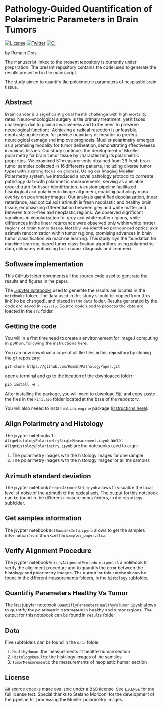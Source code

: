 # Pathology-Guided Quantification of Polarimetric Parameters in Brain Tumors

[![License](https://img.shields.io/pypi/l/PathologyPaper.svg?color=green)](https://github.com/RomGr/PathologyPaper/raw/main/LICENSE)
[![Twitter](https://img.shields.io/twitter/follow/horao_eu?style=flat)](https://twitter.com/horao_eu)
[![CI](https://github.com/RomGr/PathologyPaper/actions/workflows/ci.yml/badge.svg)](https://github.com/RomGr/PathologyPaper/actions/workflows/ci.yml)

by
Romain Gros

The manuscript linked to the present repository is currently under preparation. The present repository contains the code used to generate the results presented in the manuscript.

The study aimed to quantify the polarimetric parameters of neoplastic brain tissue. 

## Abstract

Brain cancer is a significant global health challenge with high mortality rates.
Neuro-oncological surgery is the primary treatment, yet it faces challenges due to glioma invasiveness and to the need to preserve neurological functions.
Achieving a radical resection is unfeasible, emphasizing the need for precise boundary delineation to prevent neurological damage and improve prognosis.
Mueller polarimetry emerges as a promising modality for tumor delineation, demonstrating effectiveness in various tissues.
Our study continues the development of Mueller polarimetry for brain tumor tissue by characterizing its polarimetric properties.
We examined 51 measurements obtained from 29 fresh brain tumor samples collected in 16 differents patients, including diverse tumor types with a strong focus on gliomas.
Using our Imaging Mueller Polarimetry system, we introduced a novel pathology protocol to correlate pathology data with polarimetric measurements, serving as a reliable ground truth for tissue identification.
A custom pipeline facilitated histological and polarimetric image alignment, enabling pathology mask overlay on polarimetry images.
Our analysis quantified depolarization, linear retardance, and optical axis azimuth in fresh neoplastic and healthy brain tissue, emphasizing differentiation between grey and white matter and between tumor-free and neoplastic regions.
We observed significant variations in depolarization for grey and white matter regions, while differences in the linear retardance were observed only within white matter regions of brain tumor tissue.
Notably, we identified pronounced optical axis azimuth randomization within tumor regions, promising advances in brain tumor classification via machine learning.
This study lays the foundation for machine learning-based tumor classification algorithms using polarimetric data, ultimately enhancing brain tumor diagnosis and treatment.


## Software implementation

This GitHub folder documents all the source code used to generate the results and figures in the paper.

The [Jupyter notebooks](http://jupyter.org/) used to generate the results are located in the `notebooks` folder. The data used in this study should be copied from [this link](to be changed), and placed in the `data` folder. Results generated by the code are saved in `results`. Source code used to process the data are loacted in the `src` folder.


## Getting the code

You will in a first time need to create a environnement for imageJ computing in python, following the instructions [here](https://py.imagej.net/en/latest/Install.html).

You can now download a copy of all the files in this repository by cloning the
[git](https://git-scm.com/) repository:

    git clone https://github.com/RomGr/PathologyPaper.git

open a terminal and go to the location of the downloaded folder:

    pip install -e .

After installing the package, you will need to download [Fiji](https://imagej.net/software/fiji/downloads), and copy-paste the files in the `Fiji.app` folder located at the base of the repository.

You will also neeed to install `matlab.engine` package ([instructions here](https://ch.mathworks.com/help/matlab/matlab_external/install-the-matlab-engine-for-python.html)).


## Align Polarimetry and Histology
The juypter notebooks 1. `AlignHistologyPolarimetrySingleMeasurement.ipynb` and 2. `AlignHistologyPolarimetry.ipynb` are the notebooks used to align:
1. The polarimetry images with the histology images for one sample
2. The polarimetry images with the histology images for all the samples


## Azimuth standard deviation
The juypter notebook `CreateAzimuthStd.ipynb` allows to visualize the local level of noise of the azimuth of the optical axis. The output for this notebook can be found in the different measurements folders, in the `histology` subfolder.

## Get samples information
The juypter notebook `GetSamplesInfo.ipynb` allows to get the samples information from the excel file `samples_paper.xlsx`.

## Verify Alignment Procedure
The juypter notebook `VerifyAlignmentProcedure.ipynb` is a notebook to verify the alignment procedure and to quantify the error between the histology and polarimetry images. The output for this notebook can be found in the different measurements folders, in the `histology` subfolder.

## Quantifiy Parameters Healthy Vs Tumor
The last jupyter notebook `QuantifiyParametersHealthyVsTumor.ipynb` allows to quantify the polarimetric parameters in healthy and tumor regions. The output for this notebook can be found in `results` folder.

## Data
Five subfolders can be found in the `data` folder:
1. `HealthyHuman`: the measurements of healthy human section
2. `HistologyResults`: the histology images of the samples
3. `TumorMeasurements`: the measurements of neoplastic human section

## License
All source code is made available under a BSD license. See `LICENSE` for the full license text.
Special thanks to Stefano Moriconi for the development of the pipeline for processing the Mueller polarimetry images.
